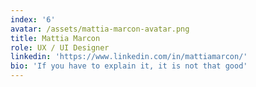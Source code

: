 ```yaml
---
index: '6'
avatar: /assets/mattia-marcon-avatar.png
title: Mattia Marcon
role: UX / UI Designer
linkedin: 'https://www.linkedin.com/in/mattiamarcon/'
bio: 'If you have to explain it, it is not that good'
---
```


